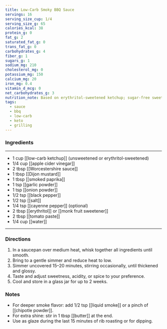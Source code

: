 ```yaml
---
title: Low-Carb Smoky BBQ Sauce
servings: 16
serving_size_cup: 1/4
serving_size_g: 65
calories_kcal: 38
protein_g: 0
fat_g: 2
saturated_fat_g: 0
trans_fat_g: 0
carbohydrates_g: 4
fiber_g: 1
sugars_g: 1
sodium_mg: 210
cholesterol_mg: 0
potassium_mg: 150
calcium_mg: 20
iron_mg: 0.4
vitamin_d_mcg: 0
net_carbohydrates_g: 3
nutrition_note: Based on erythritol-sweetened ketchup; sugar-free sweetener adjusted to taste.
tags:
  - sauce
  - bbq
  - low-carb
  - keto
  - grilling
---
```


### Ingredients
---
- 1 cup [[low-carb ketchup]] (unsweetened or erythritol-sweetened)
- 1/4 cup [[apple cider vinegar]]
- 2 tbsp [[Worcestershire sauce]]
- 1 tbsp [[Dijon mustard]]
- 1 tbsp [[smoked paprika]]
- 1 tsp [[garlic powder]]
- 1 tsp [[onion powder]]
- 1/2 tsp [[black pepper]]
- 1/2 tsp [[salt]]
- 1/4 tsp [[cayenne pepper]] (optional)
- 2 tbsp [[erythritol]] or [[monk fruit sweetener]]
- 2 tbsp [[tomato paste]]
- 1/4 cup [[water]]
---

### Directions
1. In a saucepan over medium heat, whisk together all ingredients until smooth.
2. Bring to a gentle simmer and reduce heat to low.
3. Simmer uncovered 15–20 minutes, stirring occasionally, until thickened and glossy.
4. Taste and adjust sweetness, acidity, or spice to your preference.
5. Cool and store in a glass jar for up to 2 weeks.

### Notes
- For deeper smoke flavor: add 1/2 tsp [[liquid smoke]] or a pinch of [[chipotle powder]].
- For extra shine: stir in 1 tbsp [[butter]] at the end.
- Use as glaze during the last 15 minutes of rib roasting or for dipping.
